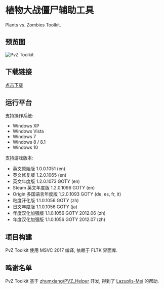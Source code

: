 
# 植物大战僵尸辅助工具

Plants vs. Zombies Toolkit.

## 预览图

![PvZ Toolkit](https://github.com/lmintlcx/pvztoolkit/raw/master/img/ptk.gif)

## 下载链接

[点击下载](https://pvz.lmintlcx.com/toolkit/)

## 运行平台

支持操作系统:

- Windows XP
- Windows Vista
- Windows 7
- Windows 8 / 8.1
- Windows 10

支持游戏版本:

- 英文原始版 1.0.0.1051 (en)
- 英文修复版 1.2.0.1065 (en)
- 英文年度版 1.2.0.1073 GOTY (en)
- Steam 英文年度版 1.2.0.1096 GOTY (en)
- Origin 多国语言年度版 1.2.0.1093 GOTY (de, es, fr, it)
- 粘度汗化版 1.1.0.1056 GOTY (zh)
- 日文年度版 1.1.0.1056 GOTY (ja)
- 年度汉化加强版 1.1.0.1056 GOTY 2012.06 (zh)
- 年度汉化加强版 1.1.0.1056 GOTY 2012.07 (zh)

## 项目构建

PvZ Toolkit 使用 MSVC 2017 编译, 依赖于 FLTK 界面库.

## 鸣谢名单

PvZ Toolkit 基于 [zhumxiang/PVZ_Helper](https://github.com/zhumxiang/PVZ_Helper) 开发, 得到了 [Lazuplis-Mei](https://github.com/Lazuplis-Mei) 的帮助.
